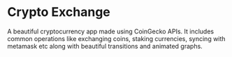 # Crypto Exchange

A beautiful cryptocurrency app made using CoinGecko APIs. It includes common operations like exchanging coins, staking currencies, syncing with metamask etc along with beautiful transitions and animated graphs.
